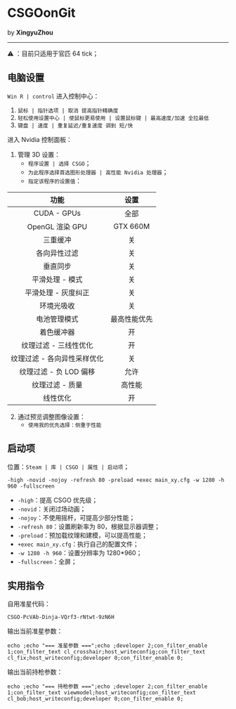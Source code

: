 # CSGOonGit

by **XingyuZhou**

---

⚠️ ：目前只适用于官匹 64 tick；

## 电脑设置

`Win R | control` 进入控制中心：

1. `鼠标 | 指针选项 | 取消 提高指针精确度`
2. `轻松使用设置中心 | 使鼠标更易使用 | 设置鼠标键 | 最高速度/加速 全拉最低`
3. `键盘 | 速度 | 重复延迟/重复速度 调到 短/快`

进入 Nvidia 控制面板：

1. 管理 3D 设置：
   - `程序设置 | 选择 CSGO`；
   - `为此程序选择首选图形处理器 | 高性能 Nvidia 处理器`；
   - `指定该程序的设置值`：
 
| 功能 | 设置 |
|:----:|:---:|
| CUDA - GPUs | 全部 |
| OpenGL 渲染 GPU | GTX 660M |
| 三重缓冲 | 关 |
| 各向异性过滤 | 关 |
| 垂直同步 | 关 |
| 平滑处理 - 模式 | 关 |
| 平滑处理 - 灰度纠正 | 关 |
| 环境光吸收 | 关 |
| 电池管理模式 | 最高性能优先 |
| 着色缓冲器 | 开 |
| 纹理过滤 - 三线性优化 | 开 |
| 纹理过滤 - 各向异性采样优化 | 关 |
| 纹理过滤 - 负 LOD 偏移 | 允许 |
| 纹理过滤 - 质量 | 高性能 |
| 线性优化 | 开 |

2. 通过预览调整图像设置：
   - `使用我的优先选择：侧重于性能`

## 启动项

位置：`Steam | 库 | CSGO | 属性 | 启动项`；

```text
-high -novid -nojoy -refresh 80 -preload +exec main_xy.cfg -w 1280 -h 960 -fullscreen
```

- `-high`：提高 CSGO 优先级；
- `-novid`：关闭过场动画；
- `-nojoy`：不使用摇杆，可提高少部分性能；
- `-refresh 80`：设置刷新率为 80，根据显示器调整；
- `-preload`：预加载纹理和建模，可以提高性能；
- `+exec main_xy.cfg`：执行自己的配置文件；
- `-w 1280 -h 960`：设置分辨率为 1280*960；
- `-fullscreen`：全屏；

## 实用指令

自用准星代码：

```text
CSGO-PcVAb-Dinja-VQrf3-rNtwt-9zN6H
```

输出当前准星参数：

```text
echo ;echo "=== 准星参数 ===";echo ;developer 2;con_filter_enable 1;con_filter_text cl_crosshair;host_writeconfig;con_filter_text cl_fix;host_writeconfig;developer 0;con_filter_enable 0;
```

输出当前持枪参数：

```text
echo ;echo "=== 持枪参数 ===";echo ;developer 2;con_filter_enable 1;con_filter_text viewmodel;host_writeconfig;con_filter_text cl_bob;host_writeconfig;developer 0;con_filter_enable 0;
```
